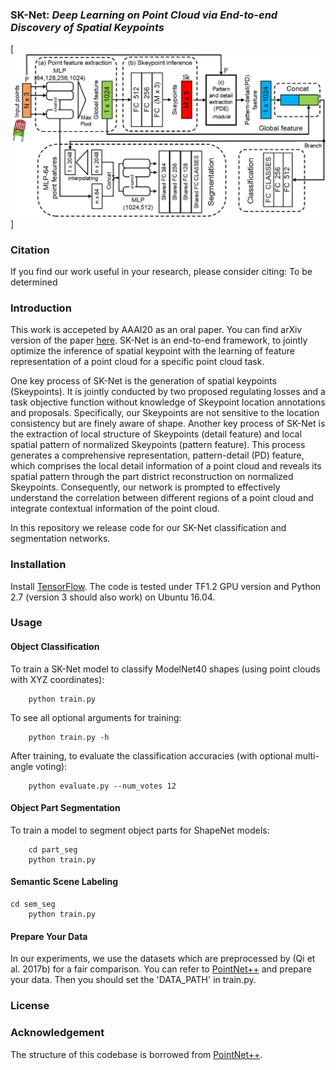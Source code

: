 ### SK-Net: *Deep Learning on Point Cloud via End-to-end Discovery of Spatial Keypoints*

[![prediction example](https://github.com/Weikun-Wu/Sk-Net-master/blob/master/doc/Backbone.png)]

### Citation
If you find our work useful in your research, please consider citing: To be determined


### Introduction
This work is accepeted by AAAI20 as an oral paper. You can find arXiv version of the paper <a href="https://arxiv.org/pdf/1706.02413.pdf">here</a>. SK-Net is an end-to-end framework, to jointly optimize the inference of spatial keypoint with the learning of feature representation of a point cloud for a specific point cloud task.

One key process of SK-Net is the generation of spatial keypoints (Skeypoints). It is jointly conducted by two proposed regulating losses and a task objective function without knowledge of Skeypoint location annotations and proposals. Specifically, our Skeypoints are not sensitive to the location consistency but are finely aware of shape. Another key process of SK-Net is the extraction of local structure of Skeypoints (detail feature) and local spatial pattern of normalized Skeypoints (pattern feature). This process generates a comprehensive representation, pattern-detail (PD) feature, which comprises the local detail information of a point cloud and reveals its spatial pattern through the part district reconstruction on normalized Skeypoints. Consequently, our network is prompted to effectively understand the correlation between different regions of a point cloud and integrate contextual information of the point cloud.

In this repository we release code for our SK-Net classification and segmentation networks.

### Installation

Install <a href="https://www.tensorflow.org/install/">TensorFlow</a>. The code is tested under TF1.2 GPU version and Python 2.7 (version 3 should also work) on Ubuntu 16.04. 

### Usage

#### Object Classification

To train a SK-Net model to classify ModelNet40 shapes (using point clouds with XYZ coordinates):

        python train.py

To see all optional arguments for training:

        python train.py -h


After training, to evaluate the classification accuracies (with optional multi-angle voting):

        python evaluate.py --num_votes 12

#### Object Part Segmentation

To train a model to segment object parts for ShapeNet models:

        cd part_seg
        python train.py


#### Semantic Scene Labeling

	cd sem_seg
        python train.py


#### Prepare Your Data
In our experiments, we use the datasets which are preprocessed by (Qi et al. 2017b) for a fair comparison. You can refer to [PointNet++](https://github.com/charlesq34/pointnet2) and prepare your data. Then you should set the 'DATA_PATH' in train.py.

### License

### Acknowledgement
The structure of this codebase is borrowed from [PointNet++](https://github.com/charlesq34/pointnet2).
